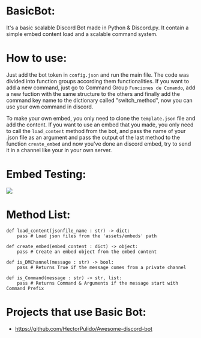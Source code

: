 # BasicBot:
It's a basic scalable Discord Bot made in Python & Discord.py. It contain a simple embed content load and a scalable command system.

# How to use:
Just add the bot token in `config.json` and run the main file. The code was divided into function groups according them functionalities. If you want to add a new command, just go to Command Group `Funciones de Comando`, add a new fuction with the same structure to the others and finally add the command key name to the dictionary called "switch_method", now you can use your own command in discord.

To make your own embed, you only need to clone the `template.json` file and add the content. If you want to use an embed that you made, you only need to call the `load_content` method from the bot, and pass the name of your .json file as an argument and pass the output of the last method to the function `create_embed` and now you've done an discord embed, try to send it in a channel like your in your own server.


# Embed Testing:
<img src = "https://media.discordapp.net/attachments/810336186010697748/832304526697955328/unknown.png">

# Method List:
```python3
def load_content(jsonfile_name : str) -> dict:
    pass # Load json files from the 'assets/embeds' path

def create_embed(embed_content : dict) -> object:
    pass # Create an embed object from the embed content

def is_DMChannel(message : str) -> bool:
    pass # Returns True if the message comes from a private channel

def is_Command(message : str) -> str, list:
    pass # Returns Command & Arguments if the message start with Command Prefix
```

# Projects that use Basic Bot:
- https://github.com/HectorPulido/Awesome-discord-bot

